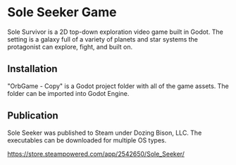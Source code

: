 # Sole Seeker Game

Sole Survivor is a 2D top-down exploration video game built in Godot. The setting is a galaxy full of a variety of planets and star systems the protagonist can explore, fight, and built on.
## Installation

"OrbGame - Copy" is a Godot project folder with all of the game assets. The folder can be imported into Godot Engine.

## Publication

Sole Seeker was published to Steam under Dozing Bison, LLC. The executables can be downloaded for multiple OS types.

https://store.steampowered.com/app/2542650/Sole_Seeker/
